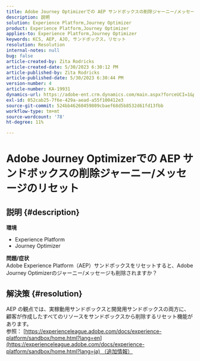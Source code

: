 ```yaml
---
title: Adobe Journey Optimizerでの AEP サンドボックスの削除ジャーニー/メッセージのリセット
description: 説明
solution: Experience Platform,Journey Optimizer
product: Experience Platform,Journey Optimizer
applies-to: Experience Platform,Journey Optimizer
keywords: KCS, AEP, AJO, サンドボックス，リセット
resolution: Resolution
internal-notes: null
bug: false
article-created-by: Zita Rodricks
article-created-date: 5/30/2023 6:30:12 PM
article-published-by: Zita Rodricks
article-published-date: 5/30/2023 6:30:44 PM
version-number: 4
article-number: KA-19931
dynamics-url: https://adobe-ent.crm.dynamics.com/main.aspx?forceUCI=1&pagetype=entityrecord&etn=knowledgearticle&id=297e2603-18ff-ed11-8f6e-6045bd006b25
exl-id: 052cab25-7f6e-429a-aead-a55f100412e3
source-git-commit: 524bb46260459809cbaef68d5b8532d61fd13fbb
workflow-type: tm+mt
source-wordcount: '78'
ht-degree: 11%

---
```


# Adobe Journey Optimizerでの AEP サンドボックスの削除ジャーニー/メッセージのリセット

## 説明 {#description}

<b>環境</b>
- Experience Platform
- Journey Optimizer

<b>問題/症状</b><br>Adobe Experience Platform（AEP）サンドボックスをリセットすると、Adobe Journey Optimizerのジャーニー/メッセージも削除されますか？

## 解決策 {#resolution}

AEP の観点では、実稼動用サンドボックスと開発用サンドボックスの両方に、顧客が作成したすべてのリソースをサンドボックスから削除するリセット機能があります。<br>
参照： [https://experienceleague.adobe.com/docs/experience-platform/sandbox/home.html?lang=en](https://experienceleague.adobe.com/docs/experience-platform/sandbox/home.html?lang=ja) （追加情報）
